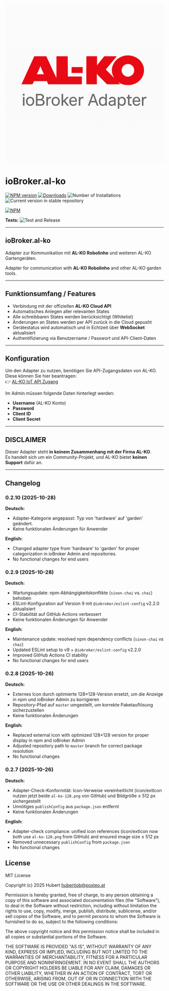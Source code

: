 ![Logo](admin/al-ko.png)
# ioBroker.al-ko

[![NPM version](https://img.shields.io/npm/v/iobroker.al-ko.svg)](https://www.npmjs.com/package/iobroker.al-ko)
[![Downloads](https://img.shields.io/npm/dm/iobroker.al-ko.svg)](https://www.npmjs.com/package/iobroker.al-ko)
![Number of Installations](https://iobroker.live/badges/al-ko-installed.svg)
![Current version in stable repository](https://iobroker.live/badges/al-ko-stable.svg)

[![NPM](https://nodei.co/npm/iobroker.al-ko.png?downloads=true)](https://nodei.co/npm/iobroker.al-ko/)

**Tests:** ![Test and Release](https://github.com/zechnerhubert/ioBroker.al-ko/workflows/Test%20and%20Release/badge.svg)

---

## ioBroker.al-ko

Adapter zur Kommunikation mit **AL-KO Robolinho** und weiteren AL-KO Gartengeräten.

Adapter for communication with **AL-KO Robolinho** and other AL-KO garden tools.

---

## Funktionsumfang / Features

- Verbindung mit der offiziellen **AL-KO Cloud API**
- Automatisches Anlegen aller relevanten States
- Alle schreibbaren States werden berücksichtigt (Whitelist)
- Änderungen an States werden per API zurück in die Cloud gepusht
- Gerätestatus wird automatisch und in Echtzeit über **WebSocket** aktualisiert
- Authentifizierung via Benutzername / Passwort und API-Client-Daten

---

## Konfiguration

Um den Adapter zu nutzen, benötigen Sie API-Zugangsdaten von AL-KO.  
Diese können Sie hier beantragen:  
👉 [AL-KO IoT API Zugang](https://alko-garden.at/iot-api-zugang-anfordern/)

Im Admin müssen folgende Daten hinterlegt werden:
- **Username** (AL-KO Konto)
- **Password**
- **Client ID**
- **Client Secret**

---

## DISCLAIMER

Dieser Adapter steht **in keinem Zusammenhang mit der Firma AL-KO**.  
Es handelt sich um ein Community-Projekt, und AL-KO bietet **keinen Support** dafür an.

---

## Changelog

### 0.2.10 (2025-10-28)

**Deutsch:**
- Adapter-Kategorie angepasst: Typ von 'hardware' auf 'garden' geändert.
- Keine funktionalen Änderungen für Anwender

**English:** 
- Changed adapter type from 'hardware' to 'garden' for proper categorization in ioBroker Admin and repositories.
- No functional changes for end users  

### 0.2.9 (2025-10-28)

**Deutsch:**  
- Wartungsupdate: npm-Abhängigkeitskonflikte (`sinon-chai` vs. `chai`) behoben  
- ESLint-Konfiguration auf Version 9 mit `@iobroker/eslint-config` v2.2.0 aktualisiert  
- CI-Stabilität auf GitHub Actions verbessert  
- Keine funktionalen Änderungen für Anwender

**English:**  
- Maintenance update: resolved npm dependency conflicts (`sinon-chai` vs `chai`)  
- Updated ESLint setup to v9 + `@iobroker/eslint-config` v2.2.0  
- Improved GitHub Actions CI stability  
- No functional changes for end users  

### 0.2.8 (2025-10-26)

**Deutsch:**
- Externes Icon durch optimierte 128×128-Version ersetzt, um die Anzeige in npm und ioBroker Admin zu korrigieren  
- Repository-Pfad auf `master` umgestellt, um korrekte Paketauflösung sicherzustellen  
- Keine funktionalen Änderungen  

**English:**
- Replaced external icon with optimized 128×128 version for proper display in npm and ioBroker Admin  
- Adjusted repository path to `master` branch for correct package resolution  
- No functional changes  

### 0.2.7 (2025-10-26)

**Deutsch:**
- Adapter-Check-Konformität: Icon-Verweise vereinheitlicht (icon/extIcon nutzen jetzt beide `al-ko-128.png` von GitHub) und Bildgröße ≤ 512 px sichergestellt
- Unnötiges `publishConfig` aus `package.json` entfernt
- Keine funktionalen Änderungen

**English:**
- Adapter-check compliance: unified icon references (icon/extIcon now both use `al-ko-128.png` from GitHub) and ensured image size ≤ 512 px
- Removed unnecessary `publishConfig` from `package.json`
- No functional changes

## License
MIT License

Copyright (c) 2025 Hubert <hubertiob@posteo.at>

Permission is hereby granted, free of charge, to any person obtaining a copy
of this software and associated documentation files (the "Software"), to deal
in the Software without restriction, including without limitation the rights
to use, copy, modify, merge, publish, distribute, sublicense, and/or sell
copies of the Software, and to permit persons to whom the Software is
furnished to do so, subject to the following conditions:

The above copyright notice and this permission notice shall be included in all
copies or substantial portions of the Software.

THE SOFTWARE IS PROVIDED "AS IS", WITHOUT WARRANTY OF ANY KIND, EXPRESS OR
IMPLIED, INCLUDING BUT NOT LIMITED TO THE WARRANTIES OF MERCHANTABILITY,
FITNESS FOR A PARTICULAR PURPOSE AND NONINFRINGEMENT. IN NO EVENT SHALL THE
AUTHORS OR COPYRIGHT HOLDERS BE LIABLE FOR ANY CLAIM, DAMAGES OR OTHER
LIABILITY, WHETHER IN AN ACTION OF CONTRACT, TORT OR OTHERWISE, ARISING FROM,
OUT OF OR IN CONNECTION WITH THE SOFTWARE OR THE USE OR OTHER DEALINGS IN THE
SOFTWARE.
